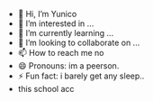 - 👋 Hi, I’m Yunico
- 👀 I’m interested in ...
- 🌱 I’m currently learning ...
- 💞️ I’m looking to collaborate on ...
- 📫 How to reach me no
- 😄 Pronouns: im a peerson.
- ⚡ Fun fact: i barely get any sleep..
- this school acc

<!---
Yunico1/Yunico1 is a ✨ special ✨ repository because its `README.md` (this file) appears on your GitHub profile.
You can click the Preview link to take a look at your changes.
--->
